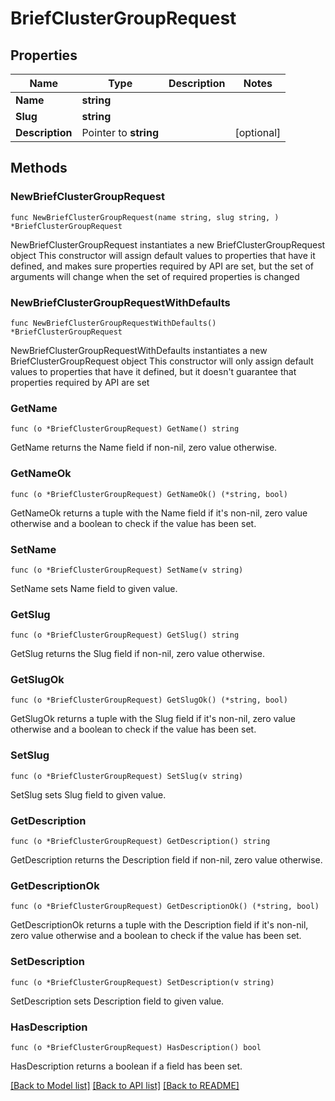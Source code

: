 # BriefClusterGroupRequest

## Properties

Name | Type | Description | Notes
------------ | ------------- | ------------- | -------------
**Name** | **string** |  | 
**Slug** | **string** |  | 
**Description** | Pointer to **string** |  | [optional] 

## Methods

### NewBriefClusterGroupRequest

`func NewBriefClusterGroupRequest(name string, slug string, ) *BriefClusterGroupRequest`

NewBriefClusterGroupRequest instantiates a new BriefClusterGroupRequest object
This constructor will assign default values to properties that have it defined,
and makes sure properties required by API are set, but the set of arguments
will change when the set of required properties is changed

### NewBriefClusterGroupRequestWithDefaults

`func NewBriefClusterGroupRequestWithDefaults() *BriefClusterGroupRequest`

NewBriefClusterGroupRequestWithDefaults instantiates a new BriefClusterGroupRequest object
This constructor will only assign default values to properties that have it defined,
but it doesn't guarantee that properties required by API are set

### GetName

`func (o *BriefClusterGroupRequest) GetName() string`

GetName returns the Name field if non-nil, zero value otherwise.

### GetNameOk

`func (o *BriefClusterGroupRequest) GetNameOk() (*string, bool)`

GetNameOk returns a tuple with the Name field if it's non-nil, zero value otherwise
and a boolean to check if the value has been set.

### SetName

`func (o *BriefClusterGroupRequest) SetName(v string)`

SetName sets Name field to given value.


### GetSlug

`func (o *BriefClusterGroupRequest) GetSlug() string`

GetSlug returns the Slug field if non-nil, zero value otherwise.

### GetSlugOk

`func (o *BriefClusterGroupRequest) GetSlugOk() (*string, bool)`

GetSlugOk returns a tuple with the Slug field if it's non-nil, zero value otherwise
and a boolean to check if the value has been set.

### SetSlug

`func (o *BriefClusterGroupRequest) SetSlug(v string)`

SetSlug sets Slug field to given value.


### GetDescription

`func (o *BriefClusterGroupRequest) GetDescription() string`

GetDescription returns the Description field if non-nil, zero value otherwise.

### GetDescriptionOk

`func (o *BriefClusterGroupRequest) GetDescriptionOk() (*string, bool)`

GetDescriptionOk returns a tuple with the Description field if it's non-nil, zero value otherwise
and a boolean to check if the value has been set.

### SetDescription

`func (o *BriefClusterGroupRequest) SetDescription(v string)`

SetDescription sets Description field to given value.

### HasDescription

`func (o *BriefClusterGroupRequest) HasDescription() bool`

HasDescription returns a boolean if a field has been set.


[[Back to Model list]](../README.md#documentation-for-models) [[Back to API list]](../README.md#documentation-for-api-endpoints) [[Back to README]](../README.md)


